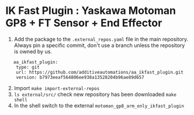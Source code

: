 # IK Fast Plugin : Yaskawa Motoman GP8 + FT Sensor + End Effector
1. Add the package to the `.external_repos.yaml` file in the main repository. Always pin a specific commit, don't use a branch unless the repository is owned by us.
```
   aa_ikfast_plugin:
    type: git
    url: https://github.com/additiveautomations/aa_ikfast_plugin.git
    version: b7973eeaf564806ee938a13528204b96ae89d657
```

2. Import `make import-external-repos`
3. `ls external/src/` check new repository has been downloaded
`make shell`
4. In the shell switch to the external `motoman_gp8_arm_only_ikfast_plugin`
